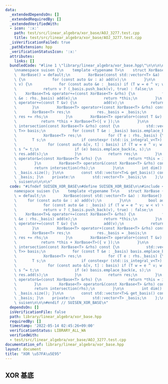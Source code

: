 ```yaml
---
data:
  _extendedDependsOn: []
  _extendedRequiredBy: []
  _extendedVerifiedWith:
  - icon: ':x:'
    path: test/src/linear_algebra/xor_base/AOJ_3277.test.cpp
    title: test/src/linear_algebra/xor_base/AOJ_3277.test.cpp
  _isVerificationFailed: true
  _pathExtension: hpp
  _verificationStatusIcon: ':x:'
  attributes:
    links: []
  bundledCode: "#line 1 \"library/linear_algebra/xor_base.hpp\"\n\n\n\n#include <vector>\n\
    \nnamespace suisen {\n    template <typename T>\n    struct XorBase {\n      \
    \  XorBase() = default;\n        XorBase(const std::vector<T> &a) : XorBase()\
    \ {\n            for (const auto &v : a) add(v);\n        }\n\n        bool add(T\
    \ v) {\n            for (const auto &e : _basis) if (T w = e ^ v; w < v) v = std::move(w);\n\
    \            return v ? (_basis.push_back(v), true) : false;\n        }\n    \
    \    XorBase<T>& operator+=(const XorBase<T> &rhs) {\n            for (const T\
    \ &e : rhs._basis) add(e);\n            return *this;\n        }\n        XorBase<T>&\
    \ operator+=(const T &v) {\n            add(v);\n            return *this;\n \
    \       }\n        XorBase<T> operator+(const XorBase<T> &rhs) const {\n     \
    \       XorBase<T> res;\n            res._basis = _basis;\n            return\
    \ res += rhs;\n        }\n        XorBase<T> operator+(const T &v) const {\n \
    \           return *this + XorBase<T>({ v });\n        }\n\n        XorBase<T>\
    \ intersection(const XorBase<T> &rhs) const {\n            std::vector<std::pair<T,\
    \ T>> basis;\n            for (const T &e : _basis) basis.emplace_back(e, e);\n\
    \            XorBase<T> res;\n            for (T e : rhs._basis) {\n         \
    \       T s;\n                if constexpr (std::is_integral_v<T>) s = 0;\n  \
    \              for (const auto &[v, t] : basis) if (T w = e ^ v; w < e) e = std::move(w),\
    \ s ^= t;\n                if (e) basis.emplace_back(e, s);\n                else\
    \ res.add(s);\n            }\n            return res;\n        }\n        XorBase<T>&\
    \ operator&=(const XorBase<T> &rhs) {\n            return *this = intersection(rhs);\n\
    \        }\n        XorBase<T> operator&(const XorBase<T> &rhs) const {\n    \
    \        return intersection(rhs);\n        }\n\n        int dim() const { return\
    \ _basis.size(); }\n\n        const std::vector<T>& get_basis() const { return\
    \ _basis; }\n    private:\n        std::vector<T> _basis;\n    };\n} // namespace\
    \ suisen\n\n\n\n"
  code: "#ifndef SUISEN_XOR_BASE\n#define SUISEN_XOR_BASE\n\n#include <vector>\n\n\
    namespace suisen {\n    template <typename T>\n    struct XorBase {\n        XorBase()\
    \ = default;\n        XorBase(const std::vector<T> &a) : XorBase() {\n       \
    \     for (const auto &v : a) add(v);\n        }\n\n        bool add(T v) {\n\
    \            for (const auto &e : _basis) if (T w = e ^ v; w < v) v = std::move(w);\n\
    \            return v ? (_basis.push_back(v), true) : false;\n        }\n    \
    \    XorBase<T>& operator+=(const XorBase<T> &rhs) {\n            for (const T\
    \ &e : rhs._basis) add(e);\n            return *this;\n        }\n        XorBase<T>&\
    \ operator+=(const T &v) {\n            add(v);\n            return *this;\n \
    \       }\n        XorBase<T> operator+(const XorBase<T> &rhs) const {\n     \
    \       XorBase<T> res;\n            res._basis = _basis;\n            return\
    \ res += rhs;\n        }\n        XorBase<T> operator+(const T &v) const {\n \
    \           return *this + XorBase<T>({ v });\n        }\n\n        XorBase<T>\
    \ intersection(const XorBase<T> &rhs) const {\n            std::vector<std::pair<T,\
    \ T>> basis;\n            for (const T &e : _basis) basis.emplace_back(e, e);\n\
    \            XorBase<T> res;\n            for (T e : rhs._basis) {\n         \
    \       T s;\n                if constexpr (std::is_integral_v<T>) s = 0;\n  \
    \              for (const auto &[v, t] : basis) if (T w = e ^ v; w < e) e = std::move(w),\
    \ s ^= t;\n                if (e) basis.emplace_back(e, s);\n                else\
    \ res.add(s);\n            }\n            return res;\n        }\n        XorBase<T>&\
    \ operator&=(const XorBase<T> &rhs) {\n            return *this = intersection(rhs);\n\
    \        }\n        XorBase<T> operator&(const XorBase<T> &rhs) const {\n    \
    \        return intersection(rhs);\n        }\n\n        int dim() const { return\
    \ _basis.size(); }\n\n        const std::vector<T>& get_basis() const { return\
    \ _basis; }\n    private:\n        std::vector<T> _basis;\n    };\n} // namespace\
    \ suisen\n\n\n#endif // SUISEN_XOR_BASE\n"
  dependsOn: []
  isVerificationFile: false
  path: library/linear_algebra/xor_base.hpp
  requiredBy: []
  timestamp: '2022-05-14 02:45:26+09:00'
  verificationStatus: LIBRARY_ALL_WA
  verifiedWith:
  - test/src/linear_algebra/xor_base/AOJ_3277.test.cpp
documentation_of: library/linear_algebra/xor_base.hpp
layout: document
title: "XOR \u57FA\u5E95"
---
```

## XOR 基底